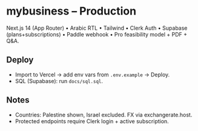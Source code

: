# mybusiness – Production
Next.js 14 (App Router) • Arabic RTL • Tailwind • Clerk Auth • Supabase (plans+subscriptions) • Paddle webhook • Pro feasibility model + PDF + Q&A.

## Deploy
- Import to Vercel → add env vars from `.env.example` → Deploy.
- SQL (Supabase): run `docs/sql.sql`.

## Notes
- Countries: Palestine shown, Israel excluded. FX via exchangerate.host.
- Protected endpoints require Clerk login + active subscription.
